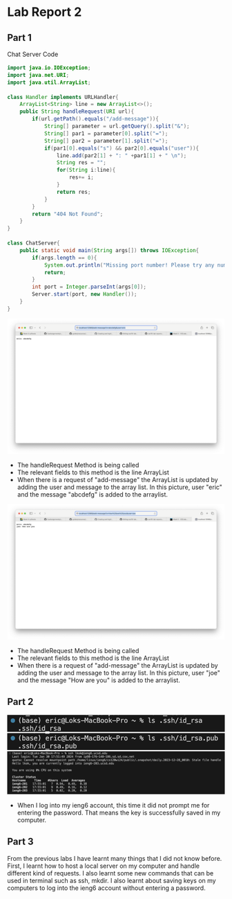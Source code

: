 # Lab Report 2
## Part 1
Chat Server Code
```java
import java.io.IOException;
import java.net.URI;
import java.util.ArrayList;

class Handler implements URLHandler{
    ArrayList<String> line = new ArrayList<>();
    public String handleRequest(URI url){
        if(url.getPath().equals("/add-message")){
            String[] parameter = url.getQuery().split("&");
            String[] par1 = parameter[0].split("=");
            String[] par2 = parameter[1].split("=");
            if(par1[0].equals("s") && par2[0].equals("user")){
                line.add(par2[1] + ": " +par1[1] + " \n");
                String res = "";
                for(String i:line){
                    res+= i;
                }
                return res;
            }
        }
        return "404 Not Found";
    }
}

class ChatServer{
    public static void main(String args[]) throws IOException{
        if(args.length == 0){
            System.out.println("Missing port number! Please try any number between 1024 to 49151");
            return;
        }
        int port = Integer.parseInt(args[0]);
        Server.start(port, new Handler());
    }
}
```
![Image](ser1.png)
* The handleRequest Method is being called
* The relevant fields to this method is the line ArrayList
* When there is a request of "add-message" the ArrayList is updated by adding the user and message to the array list. In this picture, user "eric" and the message "abcdefg" is added to the arraylist.

![Image](ser2.png)
* The handleRequest Method is being called
* The relevant fields to this method is the line ArrayList
* When there is a request of "add-message" the ArrayList is updated by adding the user and message to the array list. In this picture, user "joe" and the message "How are you" is added to the arraylist.

## Part 2
![Image](prikey.png)
![Image](pubkey.png)
![Image](login.png)
* When I log into my ieng6 account, this time it did not prompt me for entering the password. That means the key is successfully saved in my computer.

## Part 3
From the previous labs I have learnt many things that I did not know before. First, I learnt how to host a local server on my computer and handle different kind of requests. I also learnt some new commands that can be used in terminal such as ssh, mkdir. I also learnt about saving keys on my computers to log into the ieng6 account without entering a password.

